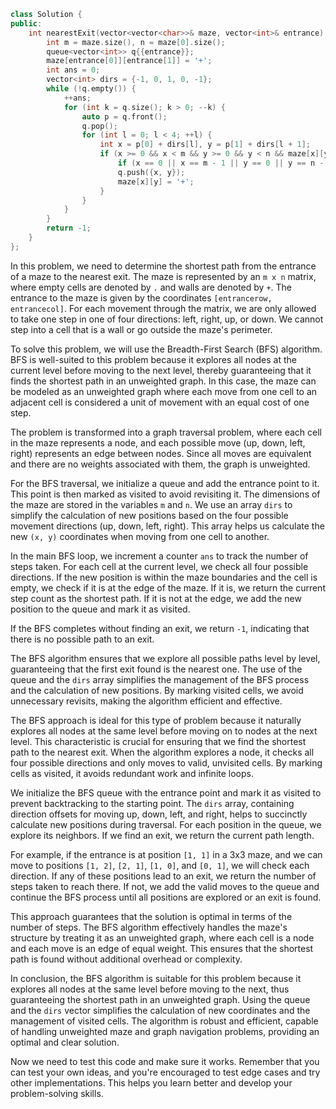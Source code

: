 ```cpp 
class Solution {
public:
    int nearestExit(vector<vector<char>>& maze, vector<int>& entrance) {
        int m = maze.size(), n = maze[0].size();
        queue<vector<int>> q{{entrance}};
        maze[entrance[0]][entrance[1]] = '+';
        int ans = 0;
        vector<int> dirs = {-1, 0, 1, 0, -1};
        while (!q.empty()) {
            ++ans;
            for (int k = q.size(); k > 0; --k) {
                auto p = q.front();
                q.pop();
                for (int l = 0; l < 4; ++l) {
                    int x = p[0] + dirs[l], y = p[1] + dirs[l + 1];
                    if (x >= 0 && x < m && y >= 0 && y < n && maze[x][y] == '.') {
                        if (x == 0 || x == m - 1 || y == 0 || y == n - 1) return ans;
                        q.push({x, y});
                        maze[x][y] = '+';
                    }
                }
            }
        }
        return -1;
    }
};
```

In this problem, we need to determine the shortest path from the entrance of a maze to the nearest exit. The maze is represented by an `m x n` matrix, where empty cells are denoted by `.` and walls are denoted by `+`. The entrance to the maze is given by the coordinates `[entrancerow, entrancecol]`. For each movement through the matrix, we are only allowed to take one step in one of four directions: left, right, up, or down. We cannot step into a cell that is a wall or go outside the maze's perimeter.

To solve this problem, we will use the Breadth-First Search (BFS) algorithm. BFS is well-suited to this problem because it explores all nodes at the current level before moving to the next level, thereby guaranteeing that it finds the shortest path in an unweighted graph. In this case, the maze can be modeled as an unweighted graph where each move from one cell to an adjacent cell is considered a unit of movement with an equal cost of one step.

The problem is transformed into a graph traversal problem, where each cell in the maze represents a node, and each possible move (up, down, left, right) represents an edge between nodes. Since all moves are equivalent and there are no weights associated with them, the graph is unweighted.

For the BFS traversal, we initialize a queue and add the entrance point to it. This point is then marked as visited to avoid revisiting it. The dimensions of the maze are stored in the variables `m` and `n`. We use an array `dirs` to simplify the calculation of new positions based on the four possible movement directions (up, down, left, right). This array helps us calculate the new `(x, y)` coordinates when moving from one cell to another.

In the main BFS loop, we increment a counter `ans` to track the number of steps taken. For each cell at the current level, we check all four possible directions. If the new position is within the maze boundaries and the cell is empty, we check if it is at the edge of the maze. If it is, we return the current step count as the shortest path. If it is not at the edge, we add the new position to the queue and mark it as visited.

If the BFS completes without finding an exit, we return `-1`, indicating that there is no possible path to an exit.

The BFS algorithm ensures that we explore all possible paths level by level, guaranteeing that the first exit found is the nearest one. The use of the queue and the `dirs` array simplifies the management of the BFS process and the calculation of new positions. By marking visited cells, we avoid unnecessary revisits, making the algorithm efficient and effective.

The BFS approach is ideal for this type of problem because it naturally explores all nodes at the same level before moving on to nodes at the next level. This characteristic is crucial for ensuring that we find the shortest path to the nearest exit. When the algorithm explores a node, it checks all four possible directions and only moves to valid, unvisited cells. By marking cells as visited, it avoids redundant work and infinite loops.

We initialize the BFS queue with the entrance point and mark it as visited to prevent backtracking to the starting point. The `dirs` array, containing direction offsets for moving up, down, left, and right, helps to succinctly calculate new positions during traversal. For each position in the queue, we explore its neighbors. If we find an exit, we return the current path length.

For example, if the entrance is at position `[1, 1]` in a 3x3 maze, and we can move to positions `[1, 2]`, `[2, 1]`, `[1, 0]`, and `[0, 1]`, we will check each direction. If any of these positions lead to an exit, we return the number of steps taken to reach there. If not, we add the valid moves to the queue and continue the BFS process until all positions are explored or an exit is found.

This approach guarantees that the solution is optimal in terms of the number of steps. The BFS algorithm effectively handles the maze's structure by treating it as an unweighted graph, where each cell is a node and each move is an edge of equal weight. This ensures that the shortest path is found without additional overhead or complexity.

In conclusion, the BFS algorithm is suitable for this problem because it explores all nodes at the same level before moving to the next, thus guaranteeing the shortest path in an unweighted graph. Using the queue and the `dirs` vector simplifies the calculation of new coordinates and the management of visited cells. The algorithm is robust and efficient, capable of handling unweighted maze and graph navigation problems, providing an optimal and clear solution.

Now we need to test this code and make sure it works. Remember that you can test your own ideas, and you're encouraged to test edge cases and try other implementations. This helps you learn better and develop your problem-solving skills.